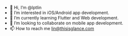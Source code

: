 - 👋 Hi, I’m @lptlin
- 👀 I’m interested in iOS/Android app development.
- 🌱 I’m currently learning Flutter and Web development.
- 💞️ I’m looking to collaborate on mobile app development.
- 📫 How to reach me lin@thisisglance.com

<!---
lptlin/lptlin is a ✨ special ✨ repository because its `README.md` (this file) appears on your GitHub profile.
You can click the Preview link to take a look at your changes.
--->
